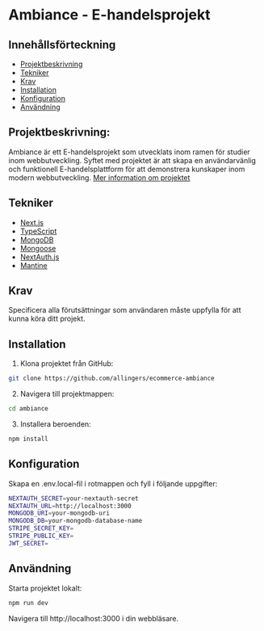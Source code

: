 # Ambiance - E-handelsprojekt

## Innehållsförteckning

- [Projektbeskrivning](#rojektbeskrivning)
- [Tekniker](#tekniker)
- [Krav](#krav)
- [Installation](#installation)
- [Konfiguration](#konfiguration)
- [Användning](#användning)

## Projektbeskrivning:

Ambiance är ett E-handelsprojekt som utvecklats inom ramen för studier inom webbutveckling. Syftet med projektet är att skapa en användarvänlig och funktionell E-handelsplattform för att demonstrera kunskaper inom modern webbutveckling.
[Mer information om projektet](ambiance/README.md)

## Tekniker

- [Next.js](https://nextjs.org/) 
- [TypeScript](https://www.typescriptlang.org/) 
- [MongoDB](https://www.mongodb.com/) 
- [Mongoose](https://mongoosejs.com/) 
- [NextAuth.js](https://next-auth.js.org/) 
- [Mantine](https://mantine.dev/) 

## Krav

Specificera alla förutsättningar som användaren måste uppfylla för att kunna köra ditt projekt.

## Installation

1. Klona projektet från GitHub:

```bash
git clone https://github.com/allingers/ecommerce-ambiance
```

2. Navigera till projektmappen:

```bash
cd ambiance
```

3. Installera beroenden:

```bash
npm install
```

## Konfiguration

Skapa en .env.local-fil i rotmappen och fyll i följande uppgifter:

```bash
NEXTAUTH_SECRET=your-nextauth-secret
NEXTAUTH_URL=http://localhost:3000
MONGODB_URI=your-mongodb-uri
MONGODB_DB=your-mongodb-database-name
STRIPE_SECRET_KEY=
STRIPE_PUBLIC_KEY=
JWT_SECRET=
```

## Användning

Starta projektet lokalt:

```bash
npm run dev
```

Navigera till http://localhost:3000 i din webbläsare.
